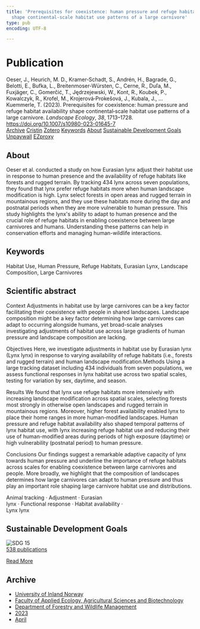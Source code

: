 ```yaml
---
title: 'Prerequisites for coexistence: human pressure and refuge habitat availability
  shape continental‑scale habitat use patterns of a large carnivore'
type: pub
encoding: UTF-8

---
```

<h1>Publication</h1>
<article id="csl-bib-container-TVLNIW4I" class="csl-bib-container">
  <div class="csl-bib-body"> <div class="csl-entry">Oeser, J., Heurich, M. D., Kramer‑Schadt, S., Andrén, H., Bagrade, G., Belotti, E., Bufka, L., Breitenmoser‑Würsten, C., Cerne, R., Duľa, M., Fuxjäger, C., Gomerčić, T., Jędrzejewski, W., Kont, R., Koubek, P., Kowalczyk, R., Krofel, M., Krojerová‑Prokešová, J., Kubala, J., … Kuemmerle, T. (2023). Prerequisites for coexistence: human pressure and refuge habitat availability shape continental‑scale habitat use patterns of a large carnivore. <i>Landscape Ecology</i>, <i>38</i>, 1713–1728. <a href="https://doi.org/10.1007/s10980-023-01645-7">https://doi.org/10.1007/s10980-023-01645-7</a></div> </div>
  <div class="csl-bib-buttons">
    <a href="#taxonomy-article-TVLNIW4I" alt="archive" class="csl-bib-button">Archive</a>
    <a href="https://app.cristin.no/results/show.jsf?id=2140042" alt="Cristin" class="csl-bib-button">Cristin</a>
    <a href="http://zotero.org/groups/5881554/items/TVLNIW4I" alt="Zotero" class="csl-bib-button">Zotero</a>
    <a href="#keywords-article-TVLNIW4I" alt="keywords" class="csl-bib-button">Keywords</a>
    <a href="#about-article-TVLNIW4I" alt="about_pub" class="csl-bib-button">About</a>
    <a href="#sdg-article-TVLNIW4I" alt="sdg" class="csl-bib-button">Sustainable Development Goals</a>
    <a href="https://link.springer.com/content/pdf/10.1007/s10980-023-01645-7.pdf" alt="Unpaywall" class="csl-bib-button">Unpaywall</a>
    <a href="https://link.springer.com/content/pdf/10.1007/s10980-023-01645-7.pdf" alt="EZproxy" class="csl-bib-button">EZproxy</a>
  </div>
  <div id="csl-bib-meta-container-TVLNIW4I"></div>
</article>
<div id="csl-bib-meta-TVLNIW4I" class="csl-bib-meta">
  <article id="about-article-TVLNIW4I" class="about_pub-article">
    <h1>About</h1>
    Oeser et al. conducted a study on how Eurasian lynx adjust their habitat use in response to human presence and the availability of refuge habitats like forests and rugged terrain. By tracking 434 lynx across seven populations, they found that lynx prefer refuge habitats more when human landscape modification is high. Lynx select forests in open areas and rugged terrain in mountainous regions, and they use these habitats more during the day and postnatal periods when they are more vulnerable to human pressure. This study highlights the lynx's ability to adapt to human presence and the crucial role of refuge habitats in enabling coexistence between large carnivores and humans. Understanding these patterns can help in conservation efforts and managing human-wildlife interactions.
  </article>
  <article id="keywords-article-TVLNIW4I" class="keywords-article">
    <h1>Keywords</h1>
    Habitat Use, Human Pressure, Refuge Habitats, Eurasian Lynx, Landscape Composition, Large Carnivores
  </article>
  <article id="abstract-article-TVLNIW4I" class="abstract-article">
    <h1>Scientific abstract</h1>
    Context 
Adjustments in habitat use by large carnivores can be a key factor facilitating their coexistence with people in shared landscapes. Landscape composition might be a key factor determining how large carnivores can adapt to occurring alongside humans, yet broad-scale analyses investigating adjustments of habitat use across large gradients of human pressure and landscape composition are lacking. 
 
Objectives 
Here, we investigate adjustments in habitat use by Eurasian lynx (Lynx lynx) in response to varying availability of refuge habitats (i.e., forests and rugged terrain) and human landscape modification.Methods 
Using a large tracking dataset including 434 individuals from seven populations, we assess functional responses in lynx habitat use across two spatial scales, testing for variation by sex, daytime, and season. 
 
Results 
We found that lynx use refuge habitats more intensively with increasing landscape modification across spatial scales, selecting forests most strongly in otherwise open landscapes and rugged terrain in mountainous regions. Moreover, higher forest availability enabled lynx to place their home ranges in more human-modified landscapes. Human pressure and refuge habitat availability also shaped temporal patterns of lynx habitat use, with lynx increasing refuge habitat use and reducing their use of human-modified areas during periods of high exposure (daytime) or high vulnerability (postnatal period) to human pressure. 
 
Conclusions 
Our findings suggest a remarkable adaptive capacity of lynx towards human pressure and underline the importance of refuge habitats across scales for enabling coexistence between large carnivores and people. More broadly, we highlight that the composition of landscapes determines how large carnivores can adapt to human pressure and thus play an important role shaping large carnivore habitat use and distributions. 
 
Animal tracking · Adjustment · Eurasian  
lynx · Functional response · Habitat availability ·  
Lynx lynx
  </article>
  <article id="sdg-article-TVLNIW4I" class="sdg-article">
    <h1>Sustainable Development Goals</h1>
    <div class="sdg-container"><div id="sdg15" class="sdg">
        <img src="{{< params subfolder >}}images/sdg/sdg15_en.png" class="image" alt="SDG 15">
        <div class="sdg-overlay">
          <a href="/en/archive/?key=?sdg=15#archive" class="sdg-publication-count"><span>538</span> publications</a>
          <p><a href="https://sdgs.un.org/goals/goal15" class="sdg-read-more">Read More</a></p>
        </div>
      </div></div>
  </article>
  <article id="taxonomy-article-TVLNIW4I" class="taxonomy-article">
    <h1>Archive</h1>
    <ul>
      <li>
        <a href="/en/archive/?key=3DCRN523">University of Inland Norway</a>
      </li>
      <li>
        <a href="/en/archive/?key=T77LXH6D">Faculty of Applied Ecology, Agricultural Sciences and Biotechnology</a>
      </li>
      <li>
        <a href="/en/archive/?key=7TRARPE3">Department of Forestry and Wildlife Management</a>
      </li>
      <li>
        <a href="/en/archive/?key=WXLLSUEU">2023</a>
      </li>
      <li>
        <a href="/en/archive/?key=J3RKSNFL">April</a>
      </li>
    </ul>
  </article>
</div>
